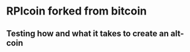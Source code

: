 RPIcoin forked from bitcoin 
=====================================

Testing how and what it takes to create an alt-coin
-----------------------------------------------------
